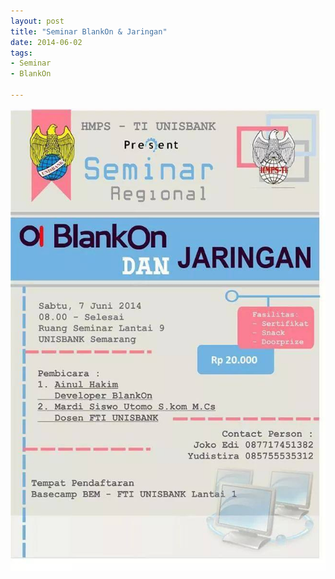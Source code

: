 ```yaml
---
layout: post
title: "Seminar BlankOn & Jaringan"
date: 2014-06-02
tags: 
- Seminar
- BlankOn

---
```

![](/gambar/seminar-blankon-jaringan-unisbank-juni2014.jpg)
